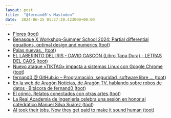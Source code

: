 ```yaml
---
layout: post
title:  "@fernand0's Mastodon"
date:  2024-06-25 01:27:20.423000+00:00
---
```

*  [Flores ](https://www.flickr.com/photos/fernand0/53793614497) ([toot](https://mastodon.social/@fernand0/112674658085874524))
*  [Benasque X Workshop-Summer School 2024: Partial differential equations, optimal design and numerics ](https://dcn.nat.fau.eu/events/benasque-x-workshop-summer-school-2024) ([toot](https://mastodon.social/@fernand0/112674569986062724))
*  [Palas nuevas.  ](https://avecesunafoto.wordpress.com/2024/06/24/palas-nuevas) ([toot](https://mastodon.social/@fernand0/112672763870893929))
*  [EL LABERINTO DEL IRIS - DAVID GASCÓN (Libro Tapa Dura) - LETRAS DEL CAOS ](https://letrasdelcaos.com/producto/el-laberinto-del-iris-david-gascon) ([toot](https://mastodon.social/@fernand0/112672674193748266))
*  [Nuevo ataque «TIKTAG» impacta a sistemas Linux con Google Chrome ](https://unaaldia.hispasec.com/2024/06/nuevo-ataque-tiktag-impacta-a-sistemas-linux-con-google-chrome.htm) ([toot](https://mastodon.social/@fernand0/112672599659721423))
*  [fernand0 @ GitHub.io – Programación, seguridad, software libre ... ](http://fernand0.github.io//2024-06-24-analisis-web-herramientas-manual) ([toot](https://mastodon.social/@fernand0/112672323099478113))
*  [En la web de Aragón Noticias, de Aragón TV, hablando sobre robos de datos · Bitácora de fernand0 ](http://blog.elmundoesimperfecto.com/2024/06/21/webNoticiasAragonRoboDatos) ([toot](https://mastodon.social/@fernand0/112672300164888196))
*  [El cómic. Relatos conectados con otras artes ](https://puz.unizar.es/3000-el-comic-relatos-conectados-con-otras-artes.htm) ([toot](https://mastodon.social/@fernand0/112672226519276265))
*  [La Real Academia de Ingeniería celebra una sesión en honor al catedrático Manuel Silva Suárez  ](https://www.heraldo.es/noticias/nacional/2024/06/17/manuel-silva-real-academia-ingenieria-celebra-sesion-honor-catedratico-1742328.html) ([toot](https://mastodon.social/@fernand0/112672157888513301))
*  [AI took their jobs. Now they get paid to make it sound human ](https://www.bbc.com/future/article/20240612-the-people-making-ai-sound-more-huma) ([toot](https://mastodon.social/@fernand0/112671402800384525))

